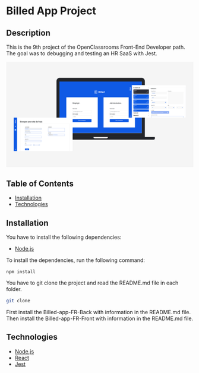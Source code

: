 # Billed App Project

## Description
This is the 9th project of the OpenClassrooms Front-End Developer path. The goal was to debugging and testing an HR SaaS with Jest.

![Billed App](BilledApp.png)

## Table of Contents

* [Installation](#installation)
* [Technologies](#technologies)

## Installation
You have to install the following dependencies:
* [Node.js](https://nodejs.org/en/)

To install the dependencies, run the following command:
```
npm install
```

You have to git clone the project and read the README.md file in each folder.
```bash
git clone
```

First install the Billed-app-FR-Back with information in the README.md file.
Then install the Billed-app-FR-Front with information in the README.md file.

## Technologies
* [Node.js](https://nodejs.org/en/)
* [React](https://fr.reactjs.org/)
* [Jest](https://jestjs.io/)
